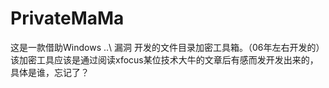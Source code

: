 # PrivateMaMa
这是一款借助Windows ..\ 漏洞 开发的文件目录加密工具箱。（06年左右开发的）
该加密工具应该是通过阅读xfocus某位技术大牛的文章后有感而发开发出来的，具体是谁，忘记了？
